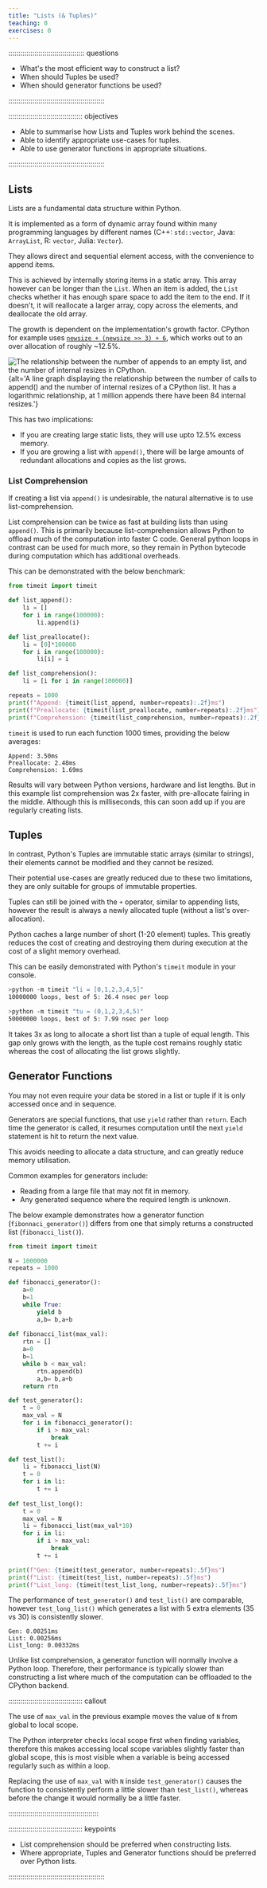 ```yaml
---
title: "Lists (& Tuples)"
teaching: 0
exercises: 0
---
```


:::::::::::::::::::::::::::::::::::::: questions

- What's the most efficient way to construct a list?
- When should Tuples be used?
- When should generator functions be used?

::::::::::::::::::::::::::::::::::::::::::::::::

::::::::::::::::::::::::::::::::::::: objectives

- Able to summarise how Lists and Tuples work behind the scenes.
- Able to identify appropriate use-cases for tuples.
- Able to use generator functions in appropriate situations.

::::::::::::::::::::::::::::::::::::::::::::::::

## Lists

Lists are a fundamental data structure within Python.

It is implemented as a form of dynamic array found within many programming languages by different names (C++: `std::vector`, Java: `ArrayList`, R: `vector`, Julia: `Vector`).

They allows direct and sequential element access, with the convenience to append items.

This is achieved by internally storing items in a static array.
This array however can be longer than the `List`.
When an item is added, the `List` checks whether it has enough spare space to add the item to the end.
If it doesn't, it will reallocate a larger array, copy across the elements, and deallocate the old array.

The growth is dependent on the implementation's growth factor.
CPython for example uses [`newsize + (newsize >> 3) + 6`](https://github.com/python/cpython/blob/a571a2fd3fdaeafdfd71f3d80ed5a3b22b63d0f7/Objects/listobject.c#L74), which works out to an over allocation of roughly ~12.5%.

![The relationship between the number of appends to an empty list, and the number of internal resizes in CPython.](episodes/fig/cpython_list_allocations.png){alt='A line graph displaying the relationship between the number of calls to append() and the number of internal resizes of a CPython list. It has a logarithmic relationship, at 1 million appends there have been 84 internal resizes.'}

This has two implications:

* If you are creating large static lists, they will use upto 12.5% excess memory.
* If you are growing a list with `append()`, there will be large amounts of redundant allocations and copies as the list grows.

### List Comprehension

If creating a list via `append()` is undesirable, the natural alternative is to use list-comprehension.

List comprehension can be twice as fast at building lists than using `append()`.
This is primarily because list-comprehension allows Python to offload much of the computation into faster C code.
General python loops in contrast can be used for much more, so they remain in Python bytecode during computation which has additional overheads.

This can be demonstrated with the below benchmark:

```python
from timeit import timeit

def list_append():
    li = []
    for i in range(100000):
        li.append(i)

def list_preallocate():
    li = [0]*100000
    for i in range(100000):
        li[i] = i

def list_comprehension():
    li = [i for i in range(100000)]

repeats = 1000
print(f"Append: {timeit(list_append, number=repeats):.2f}ms")
print(f"Preallocate: {timeit(list_preallocate, number=repeats):.2f}ms")
print(f"Comprehension: {timeit(list_comprehension, number=repeats):.2f}ms")
```

`timeit` is used to run each function 1000 times, providing the below averages:

```output
Append: 3.50ms
Preallocate: 2.48ms
Comprehension: 1.69ms
```

Results will vary between Python versions, hardware and list lengths. But in this example list comprehension was 2x faster, with pre-allocate fairing in the middle. Although this is milliseconds, this can soon add up if you are regularly creating lists.

## Tuples

In contrast, Python's Tuples are immutable static arrays (similar to strings), their elements cannot be modified and they cannot be resized.

Their potential use-cases are greatly reduced due to these two limitations, they are only suitable for groups of immutable properties.

Tuples can still be joined with the `+` operator, similar to appending lists, however the result is always a newly allocated tuple (without a list's over-allocation).

Python caches a large number of short (1-20 element) tuples. This greatly reduces the cost of creating and destroying them during execution at the cost of a slight memory overhead.

This can be easily demonstrated with Python's `timeit` module in your console.

```sh
>python -m timeit "li = [0,1,2,3,4,5]"
10000000 loops, best of 5: 26.4 nsec per loop

>python -m timeit "tu = (0,1,2,3,4,5)"
50000000 loops, best of 5: 7.99 nsec per loop
```

It takes 3x as long to allocate a short list than a tuple of equal length. This gap only grows with the length, as the tuple cost remains roughly static whereas the cost of allocating the list grows slightly.


## Generator Functions

You may not even require your data be stored in a list or tuple if it is only accessed once and in sequence.

Generators are special functions, that use `yield` rather than `return`. Each time the generator is called, it resumes computation until the next `yield` statement is hit to return the next value.

This avoids needing to allocate a data structure, and can greatly reduce memory utilisation.

Common examples for generators include:
* Reading from a large file that may not fit in memory.
* Any generated sequence where the required length is unknown.

The below example demonstrates how a generator function (`fibonnaci_generator()`) differs from one that simply returns a constructed list (`fibonacci_list()`).

```python
from timeit import timeit

N = 1000000
repeats = 1000

def fibonacci_generator():
    a=0
    b=1
    while True:
        yield b
        a,b= b,a+b
        
def fibonacci_list(max_val):
    rtn = []
    a=0
    b=1
    while b < max_val:
        rtn.append(b)
        a,b= b,a+b
    return rtn

def test_generator():
    t = 0
    max_val = N
    for i in fibonacci_generator():
        if i > max_val:
            break
        t += i

def test_list():
    li = fibonacci_list(N)
    t = 0
    for i in li:
        t += i
        
def test_list_long():
    t = 0
    max_val = N
    li = fibonacci_list(max_val*10)
    for i in li:
        if i > max_val:
            break
        t += i

print(f"Gen: {timeit(test_generator, number=repeats):.5f}ms")
print(f"List: {timeit(test_list, number=repeats):.5f}ms")
print(f"List_long: {timeit(test_list_long, number=repeats):.5f}ms")
```

The performance of `test_generator()` and `test_list()` are comparable, however `test_long_list()` which generates a list with 5 extra elements (35 vs 30) is consistently slower.

```output
Gen: 0.00251ms
List: 0.00256ms
List_long: 0.00332ms
```

Unlike list comprehension, a generator function will normally involve a Python loop. Therefore, their performance is typically slower than constructing a list where much of the computation can be offloaded to the CPython backend.

::::::::::::::::::::::::::::::::::::: callout

The use of `max_val` in the previous example moves the value of `N` from global to local scope.

The Python interpreter checks local scope first when finding variables, therefore this makes accessing local scope variables slightly faster than global scope, this is most visible when a variable is being accessed regularly such as within a loop.

Replacing the use of `max_val` with `N` inside `test_generator()` causes the function to consistently perform a little slower than `test_list()`, whereas before the change it would normally be a little faster.

:::::::::::::::::::::::::::::::::::::::::::::



::::::::::::::::::::::::::::::::::::: keypoints

- List comprehension should be preferred when constructing lists.
- Where appropriate, Tuples and Generator functions should be preferred over Python lists.

::::::::::::::::::::::::::::::::::::::::::::::::
